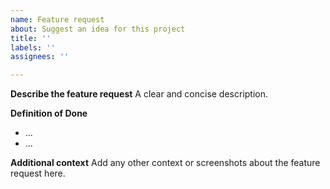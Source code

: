 ```yaml
---
name: Feature request
about: Suggest an idea for this project
title: ''
labels: ''
assignees: ''

---
```


**Describe the feature request**
A clear and concise description.

**Definition of Done**
- ...
- ...

**Additional context**
Add any other context or screenshots about the feature request here.
